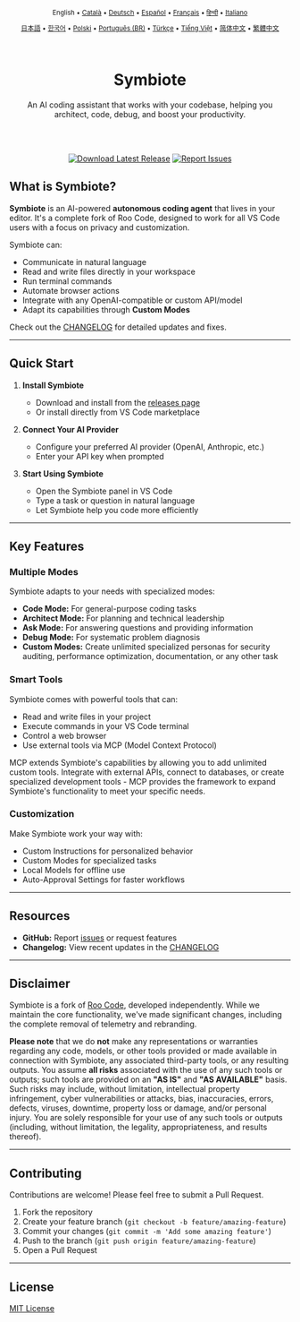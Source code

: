<div align="center">
<sub>

English • [Català](locales/ca/README.md) • [Deutsch](locales/de/README.md) • [Español](locales/es/README.md) • [Français](locales/fr/README.md) • [हिन्दी](locales/hi/README.md) • [Italiano](locales/it/README.md)

</sub>
<sub>

[日本語](locales/ja/README.md) • [한국어](locales/ko/README.md) • [Polski](locales/pl/README.md) • [Português (BR)](locales/pt-BR/README.md) • [Türkçe](locales/tr/README.md) • [Tiếng Việt](locales/vi/README.md) • [简体中文](locales/zh-CN/README.md) • [繁體中文](locales/zh-TW/README.md)

</sub>
</div>
<br>
<div align="center">
  <h1>Symbiote</h1>
  <p>An AI coding assistant that works with your codebase, helping you architect, code, debug, and boost your productivity.</p>

</div>
<br>
<br>

<div align="center">

<a href="https://github.com/RepairYourTech/Symbiote/releases" target="_blank"><img src="https://img.shields.io/badge/Download%20Latest%20Release-blue?style=for-the-badge&logo=github&logoColor=white" alt="Download Latest Release"></a>
<a href="https://github.com/RepairYourTech/Symbiote/issues" target="_blank"><img src="https://img.shields.io/badge/Report%20Issues-red?style=for-the-badge&logo=github&logoColor=white" alt="Report Issues"></a>

</div>

## What is Symbiote?

**Symbiote** is an AI-powered **autonomous coding agent** that lives in your editor. It's a complete fork of Roo Code, designed to work for all VS Code users with a focus on privacy and customization.

Symbiote can:

- Communicate in natural language
- Read and write files directly in your workspace
- Run terminal commands
- Automate browser actions
- Integrate with any OpenAI-compatible or custom API/model
- Adapt its capabilities through **Custom Modes**

Check out the [CHANGELOG](CHANGELOG.md) for detailed updates and fixes.

---

## Quick Start

1. **Install Symbiote**

    - Download and install from the [releases page](https://github.com/RepairYourTech/Symbiote/releases)
    - Or install directly from VS Code marketplace

2. **Connect Your AI Provider**

    - Configure your preferred AI provider (OpenAI, Anthropic, etc.)
    - Enter your API key when prompted

3. **Start Using Symbiote**
    - Open the Symbiote panel in VS Code
    - Type a task or question in natural language
    - Let Symbiote help you code more efficiently

---

## Key Features

### Multiple Modes

Symbiote adapts to your needs with specialized modes:

- **Code Mode:** For general-purpose coding tasks
- **Architect Mode:** For planning and technical leadership
- **Ask Mode:** For answering questions and providing information
- **Debug Mode:** For systematic problem diagnosis
- **Custom Modes:** Create unlimited specialized personas for security auditing, performance optimization, documentation, or any other task

### Smart Tools

Symbiote comes with powerful tools that can:

- Read and write files in your project
- Execute commands in your VS Code terminal
- Control a web browser
- Use external tools via MCP (Model Context Protocol)

MCP extends Symbiote's capabilities by allowing you to add unlimited custom tools. Integrate with external APIs, connect to databases, or create specialized development tools - MCP provides the framework to expand Symbiote's functionality to meet your specific needs.

### Customization

Make Symbiote work your way with:

- Custom Instructions for personalized behavior
- Custom Modes for specialized tasks
- Local Models for offline use
- Auto-Approval Settings for faster workflows

---

## Resources

- **GitHub:** Report [issues](https://github.com/RepairYourTech/Symbiote/issues) or request features
- **Changelog:** View recent updates in the [CHANGELOG](CHANGELOG.md)

---

## Disclaimer

Symbiote is a fork of [Roo Code](https://github.com/RooVetGit/Roo-Code), developed independently. While we maintain the core functionality, we've made significant changes, including the complete removal of telemetry and rebranding.

**Please note** that we do **not** make any representations or warranties regarding any code, models, or other tools provided or made available in connection with Symbiote, any associated third-party tools, or any resulting outputs. You assume **all risks** associated with the use of any such tools or outputs; such tools are provided on an **"AS IS"** and **"AS AVAILABLE"** basis. Such risks may include, without limitation, intellectual property infringement, cyber vulnerabilities or attacks, bias, inaccuracies, errors, defects, viruses, downtime, property loss or damage, and/or personal injury. You are solely responsible for your use of any such tools or outputs (including, without limitation, the legality, appropriateness, and results thereof).

---

## Contributing

Contributions are welcome! Please feel free to submit a Pull Request.

1. Fork the repository
2. Create your feature branch (`git checkout -b feature/amazing-feature`)
3. Commit your changes (`git commit -m 'Add some amazing feature'`)
4. Push to the branch (`git push origin feature/amazing-feature`)
5. Open a Pull Request

---

## License

[MIT License](./LICENSE)
